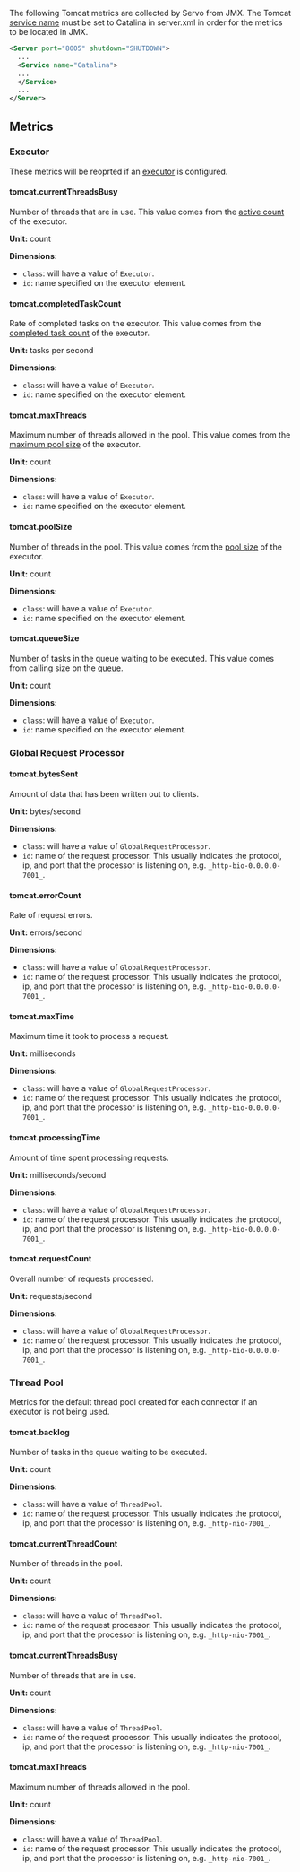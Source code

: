 The following Tomcat metrics are collected by Servo from JMX. The Tomcat
[service name](https://tomcat.apache.org/tomcat-8.0-doc/config/service.html) must be set
to Catalina in server.xml in order for the metrics to be located in JMX.

```xml
<Server port="8005" shutdown="SHUTDOWN">
  ...
  <Service name="Catalina">
  ...
  </Service>
  ...
</Server>
```

## Metrics

### Executor

These metrics will be reoprted if an
[executor](https://tomcat.apache.org/tomcat-8.0-doc/config/executor.html) is configured.

#### tomcat.currentThreadsBusy

Number of threads that are in use. This value comes from the
[active count](https://docs.oracle.com/javase/8/docs/api/java/util/concurrent/ThreadPoolExecutor.html#getActiveCount--)
of the executor.

**Unit:** count

**Dimensions:**
* `class`: will have a value of `Executor`.
* `id`: name specified on the executor element.

#### tomcat.completedTaskCount

Rate of completed tasks on the executor. This value comes from the
[completed task count](https://docs.oracle.com/javase/8/docs/api/java/util/concurrent/ThreadPoolExecutor.html#getCompletedTaskCount--)
of the executor.

**Unit:** tasks per second

**Dimensions:**
* `class`: will have a value of `Executor`.
* `id`: name specified on the executor element.

#### tomcat.maxThreads

Maximum number of threads allowed in the pool. This value comes from the
[maximum pool size](https://docs.oracle.com/javase/8/docs/api/java/util/concurrent/ThreadPoolExecutor.html#getMaximumPoolSize--)
of the executor.

**Unit:** count

**Dimensions:**
* `class`: will have a value of `Executor`.
* `id`: name specified on the executor element.

#### tomcat.poolSize

Number of threads in the pool. This value comes from the
[pool size](https://docs.oracle.com/javase/8/docs/api/java/util/concurrent/ThreadPoolExecutor.html#getPoolSize--)
of the executor.

**Unit:** count

**Dimensions:**
* `class`: will have a value of `Executor`.
* `id`: name specified on the executor element.

#### tomcat.queueSize

Number of tasks in the queue waiting to be executed. This value comes from calling size on the
[queue](https://docs.oracle.com/javase/8/docs/api/java/util/concurrent/ThreadPoolExecutor.html#getQueue--).

**Unit:** count

**Dimensions:**
* `class`: will have a value of `Executor`.
* `id`: name specified on the executor element.


### Global Request Processor

#### tomcat.bytesSent

Amount of data that has been written out to clients.

**Unit:** bytes/second

**Dimensions:**
* `class`: will have a value of `GlobalRequestProcessor`.
* `id`: name of the request processor. This usually indicates the protocol, ip, and port that
  the processor is listening on, e.g. `_http-bio-0.0.0.0-7001_`.

#### tomcat.errorCount

Rate of request errors.

**Unit:** errors/second

**Dimensions:**
* `class`: will have a value of `GlobalRequestProcessor`.
* `id`: name of the request processor. This usually indicates the protocol, ip, and port that
  the processor is listening on, e.g. `_http-bio-0.0.0.0-7001_`.

#### tomcat.maxTime

Maximum time it took to process a request.

**Unit:** milliseconds

**Dimensions:**
* `class`: will have a value of `GlobalRequestProcessor`.
* `id`: name of the request processor. This usually indicates the protocol, ip, and port that
  the processor is listening on, e.g. `_http-bio-0.0.0.0-7001_`.

#### tomcat.processingTime

Amount of time spent processing requests.

**Unit:** milliseconds/second

**Dimensions:**
* `class`: will have a value of `GlobalRequestProcessor`.
* `id`: name of the request processor. This usually indicates the protocol, ip, and port that
  the processor is listening on, e.g. `_http-bio-0.0.0.0-7001_`.

#### tomcat.requestCount

Overall number of requests processed.

**Unit:** requests/second

**Dimensions:**
* `class`: will have a value of `GlobalRequestProcessor`.
* `id`: name of the request processor. This usually indicates the protocol, ip, and port that
  the processor is listening on, e.g. `_http-bio-0.0.0.0-7001_`.

### Thread Pool

Metrics for the default thread pool created for each connector if an executor is not
being used.

#### tomcat.backlog

Number of tasks in the queue waiting to be executed.

**Unit:** count

**Dimensions:**
* `class`: will have a value of `ThreadPool`.
* `id`: name of the request processor. This usually indicates the protocol, ip, and port that
  the processor is listening on, e.g. `_http-nio-7001_`.

#### tomcat.currentThreadCount

Number of threads in the pool.

**Unit:** count

**Dimensions:**
* `class`: will have a value of `ThreadPool`.
* `id`: name of the request processor. This usually indicates the protocol, ip, and port that
  the processor is listening on, e.g. `_http-nio-7001_`.

#### tomcat.currentThreadsBusy

Number of threads that are in use.

**Unit:** count

**Dimensions:**
* `class`: will have a value of `ThreadPool`.
* `id`: name of the request processor. This usually indicates the protocol, ip, and port that
  the processor is listening on, e.g. `_http-nio-7001_`.

#### tomcat.maxThreads

Maximum number of threads allowed in the pool.

**Unit:** count

**Dimensions:**
* `class`: will have a value of `ThreadPool`.
* `id`: name of the request processor. This usually indicates the protocol, ip, and port that
  the processor is listening on, e.g. `_http-nio-7001_`.

